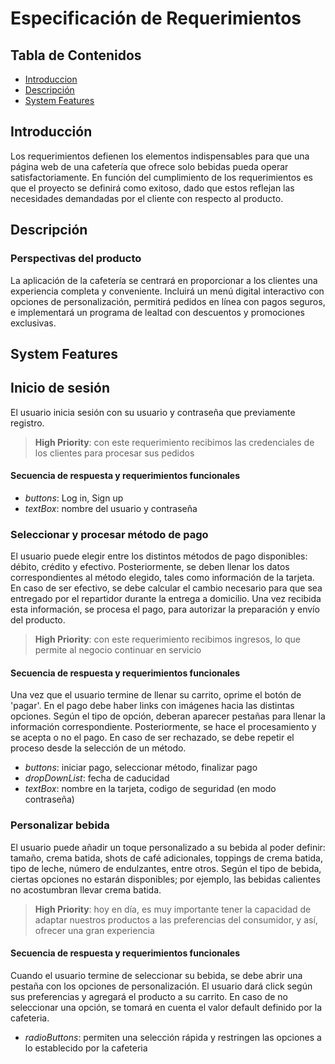 # Especificación de Requerimientos

## Tabla de Contenidos

* [Introduccion](##introduccion)
* [Descripción](##descripción)
* [System Features](##system-features)

## Introducción

Los requerimientos defienen los elementos indispensables para que una página web de una cafetería que ofrece solo bebidas pueda operar satisfactoriamente. En función del cumplimiento de los requerimientos es que el proyecto se definirá como exitoso, dado que estos reflejan las necesidades demandadas por el cliente con respecto al producto. 

## Descripción

### Perspectivas del producto 

La aplicación de la cafetería se centrará en proporcionar a los clientes una experiencia completa y conveniente. Incluirá un menú digital interactivo con opciones de personalización, permitirá pedidos en línea con pagos seguros, e implementará un programa de lealtad con descuentos y promociones exclusivas. 


## System Features

## Inicio de sesión

El usuario inicia sesión con su usuario y contraseña que previamente registro.

> **High Priority**: con este requerimiento recibimos las credenciales de los clientes para procesar sus pedidos

#### Secuencia de respuesta y requerimientos funcionales

* *buttons*: Log in, Sign up
* *textBox*: nombre del usuario y contraseña


### Seleccionar y procesar método de pago

El usuario puede elegir entre los distintos métodos de pago disponibles: débito, crédito y efectivo. Posteriormente, se deben llenar los datos correspondientes al método elegido, tales como información de la tarjeta. En caso de ser efectivo, se debe calcular el cambio necesario para que sea entregado por el repartidor durante la entrega a domicilio. Una vez recibida esta información, se procesa el pago, para autorizar la preparación y envío del producto.

> **High Priority**: con este requerimiento recibimos ingresos, lo que permite al negocio continuar en servicio

#### Secuencia de respuesta y requerimientos funcionales

Una vez que el usuario termine de llenar su carrito, oprime el botón de 'pagar'. En el pago debe haber links con imágenes hacia las distintas opciones. Según el tipo de opción, deberan aparecer pestañas para llenar la información correspondiente. Posteriormente, se hace el procesamiento y se acepta o no el pago. En caso de ser rechazado, se debe repetir el proceso desde la selección de un método.
* *buttons*: iniciar pago, seleccionar método, finalizar pago
* *dropDownList*: fecha de caducidad
* *textBox*: nombre en la tarjeta, codigo de seguridad (en modo contraseña)

### Personalizar bebida

El usuario puede añadir un toque personalizado a su bebida al poder definir: tamaño, crema batida, shots de café adicionales, toppings de crema batida, tipo de leche, número de endulzantes, entre otros. Según el tipo de bebida, ciertas opciones no estarán disponibles; por ejemplo, las bebidas calientes no acostumbran llevar crema batida. 

> **High Priority**: hoy en día, es muy importante tener la capacidad de adaptar nuestros productos a las preferencias del consumidor, y así, ofrecer una gran experiencia

#### Secuencia de respuesta y requerimientos funcionales

Cuando el usuario termine de seleccionar su bebida, se debe abrir una pestaña con los opciones de personalización. El usuario dará click según sus preferencias y agregará el producto a su carrito. En caso de no seleccionar una opción, se tomará en cuenta el valor default definido por la cafeteria.
* *radioButtons*: permiten una selección rápida y restringen las opciones a lo establecido por la cafeteria




